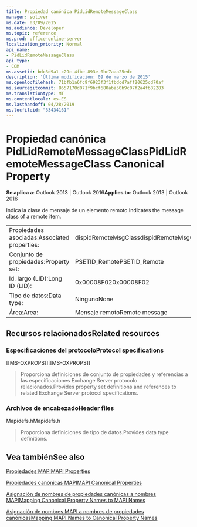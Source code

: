 ```yaml
---
title: Propiedad canónica PidLidRemoteMessageClass
manager: soliver
ms.date: 03/09/2015
ms.audience: Developer
ms.topic: reference
ms.prod: office-online-server
localization_priority: Normal
api_name:
- PidLidRemoteMessageClass
api_type:
- COM
ms.assetid: bdc3d9a1-c29c-4fbe-893e-0bc7aaa25edc
description: 'Última modificación: 09 de marzo de 2015'
ms.openlocfilehash: 71bfb1a6fc9f6923f3f1fbdcd7aff20625cd70af
ms.sourcegitcommit: 8657170d071f9bcf680aba50b9c07f2a4fb82283
ms.translationtype: MT
ms.contentlocale: es-ES
ms.lasthandoff: 04/28/2019
ms.locfileid: "33434161"
---
```

# <a name="pidlidremotemessageclass-canonical-property"></a><span data-ttu-id="33e54-103">Propiedad canónica PidLidRemoteMessageClass</span><span class="sxs-lookup"><span data-stu-id="33e54-103">PidLidRemoteMessageClass Canonical Property</span></span>

  
  
<span data-ttu-id="33e54-104">**Se aplica a**: Outlook 2013 | Outlook 2016</span><span class="sxs-lookup"><span data-stu-id="33e54-104">**Applies to**: Outlook 2013 | Outlook 2016</span></span> 
  
<span data-ttu-id="33e54-105">Indica la clase de mensaje de un elemento remoto.</span><span class="sxs-lookup"><span data-stu-id="33e54-105">Indicates the message class of a remote item.</span></span>
  
|||
|:-----|:-----|
|<span data-ttu-id="33e54-106">Propiedades asociadas:</span><span class="sxs-lookup"><span data-stu-id="33e54-106">Associated properties:</span></span>  <br/> |<span data-ttu-id="33e54-107">dispidRemoteMsgClass</span><span class="sxs-lookup"><span data-stu-id="33e54-107">dispidRemoteMsgClass</span></span>  <br/> |
|<span data-ttu-id="33e54-108">Conjunto de propiedades:</span><span class="sxs-lookup"><span data-stu-id="33e54-108">Property set:</span></span>  <br/> |<span data-ttu-id="33e54-109">PSETID_Remote</span><span class="sxs-lookup"><span data-stu-id="33e54-109">PSETID_Remote</span></span>  <br/> |
|<span data-ttu-id="33e54-110">Id. largo (LID):</span><span class="sxs-lookup"><span data-stu-id="33e54-110">Long ID (LID):</span></span>  <br/> |<span data-ttu-id="33e54-111">0x00008F02</span><span class="sxs-lookup"><span data-stu-id="33e54-111">0x00008F02</span></span>  <br/> |
|<span data-ttu-id="33e54-112">Tipo de datos:</span><span class="sxs-lookup"><span data-stu-id="33e54-112">Data type:</span></span>  <br/> |<span data-ttu-id="33e54-113">Ninguno</span><span class="sxs-lookup"><span data-stu-id="33e54-113">None</span></span>  <br/> |
|<span data-ttu-id="33e54-114">Área:</span><span class="sxs-lookup"><span data-stu-id="33e54-114">Area:</span></span>  <br/> |<span data-ttu-id="33e54-115">Mensaje remoto</span><span class="sxs-lookup"><span data-stu-id="33e54-115">Remote message</span></span>  <br/> |
   
## <a name="related-resources"></a><span data-ttu-id="33e54-116">Recursos relacionados</span><span class="sxs-lookup"><span data-stu-id="33e54-116">Related resources</span></span>

### <a name="protocol-specifications"></a><span data-ttu-id="33e54-117">Especificaciones del protocolo</span><span class="sxs-lookup"><span data-stu-id="33e54-117">Protocol specifications</span></span>

<span data-ttu-id="33e54-118">[[MS-OXPROPS]]</span><span class="sxs-lookup"><span data-stu-id="33e54-118">[[MS-OXPROPS]]</span></span> 
  
> <span data-ttu-id="33e54-119">Proporciona definiciones de conjunto de propiedades y referencias a las especificaciones Exchange Server protocolo relacionados.</span><span class="sxs-lookup"><span data-stu-id="33e54-119">Provides property set definitions and references to related Exchange Server protocol specifications.</span></span>
    
### <a name="header-files"></a><span data-ttu-id="33e54-120">Archivos de encabezado</span><span class="sxs-lookup"><span data-stu-id="33e54-120">Header files</span></span>

<span data-ttu-id="33e54-121">Mapidefs.h</span><span class="sxs-lookup"><span data-stu-id="33e54-121">Mapidefs.h</span></span>
  
> <span data-ttu-id="33e54-122">Proporciona definiciones de tipo de datos.</span><span class="sxs-lookup"><span data-stu-id="33e54-122">Provides data type definitions.</span></span>
    
## <a name="see-also"></a><span data-ttu-id="33e54-123">Vea también</span><span class="sxs-lookup"><span data-stu-id="33e54-123">See also</span></span>



[<span data-ttu-id="33e54-124">Propiedades MAPI</span><span class="sxs-lookup"><span data-stu-id="33e54-124">MAPI Properties</span></span>](mapi-properties.md)
  
[<span data-ttu-id="33e54-125">Propiedades canónicas MAPI</span><span class="sxs-lookup"><span data-stu-id="33e54-125">MAPI Canonical Properties</span></span>](mapi-canonical-properties.md)
  
[<span data-ttu-id="33e54-126">Asignación de nombres de propiedades canónicas a nombres MAPI</span><span class="sxs-lookup"><span data-stu-id="33e54-126">Mapping Canonical Property Names to MAPI Names</span></span>](mapping-canonical-property-names-to-mapi-names.md)
  
[<span data-ttu-id="33e54-127">Asignación de nombres MAPI a nombres de propiedades canónicas</span><span class="sxs-lookup"><span data-stu-id="33e54-127">Mapping MAPI Names to Canonical Property Names</span></span>](mapping-mapi-names-to-canonical-property-names.md)


